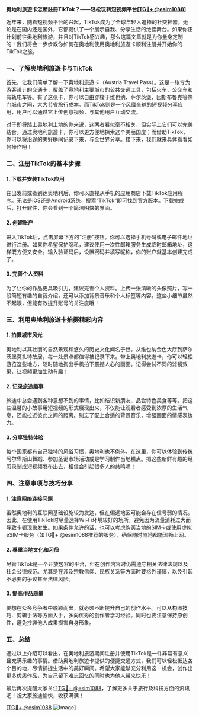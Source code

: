 **奥地利旅遊卡怎麽註冊TikTok？——轻松玩转短视频平台[[TG💪+ @esim1088](https://t.me/s/esim1088)]**

近年来，随着短视频平台的兴起，TikTok成为了全球年轻人追捧的社交神器。无论是在国内还是国外，它都提供了一个展示自我、分享生活的绝佳舞台。如果你正计划前往奥地利旅游，并且对TikTok感兴趣，那么这篇文章就是为你量身定制的！我们将会一步步教你如何在奥地利使用奥地利旅遊卡顺利注册并开始你的TikTok之旅。

### 一、了解奥地利旅遊卡与TikTok

首先，让我们简单了解一下奥地利旅遊卡（Austria Travel Pass）。这是一张专为游客设计的交通卡，覆盖了奥地利主要城市的公共交通工具，包括火车、公交车和有轨电车等。有了这张卡，你可以自由穿梭于维也纳、萨尔茨堡、因斯布鲁克等热门城市之间，大大节省旅行成本。而TikTok则是一个风靡全球的短视频分享应用，用户可以通过它上传创意视频，与其他用户互动交流。

对于即将踏上奥地利土地的你来说，这两者看似毫不相关，但实际上它们可以完美结合。通过奥地利旅遊卡，你可以更方便地探索这个美丽国度；而借助TikTok，你可以将沿途的美好瞬间记录下来，与全世界分享。接下来，我们就来具体看看如何操作吧！

### 二、注册TikTok的基本步骤

#### 1. 下载并安装TikTok应用

在出发前或者到达奥地利后，你可以直接从手机的应用商店下载TikTok应用程序。无论是iOS还是Android系统，搜索“TikTok”即可找到官方版本。下载完成后，打开软件，你会看到一个简洁明快的界面。

#### 2. 创建账户

进入TikTok后，点击屏幕下方的“注册”按钮。你可以选择手机号码或电子邮件地址进行注册。如果你希望保护隐私，建议使用一次性邮箱服务生成临时邮箱地址，这样既方便又安全。输入验证码后，设置密码并填写昵称，你的账户就基本创建完成了。

#### 3. 完善个人资料

为了让你的作品更具吸引力，建议完善个人资料。上传一张清晰的头像照片，写一段简短有趣的自我介绍，还可以添加背景音乐和个人标签等内容。这些小细节虽然不起眼，但能有效提升账号的关注度哦！

### 三、利用奥地利旅遊卡拍摄精彩内容

#### 1. 拍摄城市风光

奥地利以其壮丽的自然景观和悠久的历史文化闻名于世。从维也纳金色大厅到萨尔茨堡莫扎特故居，每一处景点都值得被记录下来。带上奥地利旅遊卡，你可以轻松游览这些地方，随时随地掏出手机拍下震撼人心的画面。记得尝试不同的滤镜效果，让视频更加生动有趣！

#### 2. 记录旅途趣事

旅途中总会遇到各种意想不到的事情，比如结识新朋友、品尝特色美食等等。把这些温馨的小故事用短视频的形式展现出来，不仅能让观看者感受到浓厚的生活气息，还能拉近彼此之间的距离。别忘了配上合适的背景音乐，增强画面的情感表达力。

#### 3. 分享独特体验

每个国家都有自己独特的风俗习惯，奥地利也不例外。在这里，你可以体验到传统阿尔卑斯山舞蹈、参加圣诞市场活动或是学习制作当地糕点。把这些新鲜有趣的经历录制成短视频发布出去，相信会引起很多人的共鸣呢！

### 四、注意事项与技巧分享

#### 1. 注意网络连接问题

虽然奥地利的互联网基础设施较为发达，但在偏远地区可能会存在信号弱的情况。因此，在使用TikTok时尽量选择Wi-Fi环境较好的场所，避免因为流量消耗过大而导致卡顿现象发生。如果条件允许的话，也可以考虑购买当地的SIM卡或使用虚拟eSIM卡服务（如TG💪+ @esim1088推荐的服务），确保随时随地都能流畅上网。

#### 2. 尊重当地文化和习俗

尽管TikTok是一个开放包容的平台，但在创作内容时仍需遵守相关法律法规以及社会公德规范。尤其是在涉及宗教信仰、民族关系等方面时要格外谨慎，以免引起不必要的争议甚至法律风险。

#### 3. 提高作品质量

要想在众多竞争者中脱颖而出，就必须不断提升自己的创作水平。可以从构图技巧、剪辑手法等方面入手，多向优秀的创作者学习经验。同时也要注意保持原创性，避免抄袭他人成果损害自身形象。

### 五、总结

通过以上介绍可以看出，在奥地利旅游期间注册并使用TikTok是一件非常有意义且充满乐趣的事情。借助奥地利旅遊卡提供的便捷交通方式，我们可以轻松抵达各个目的地，尽情捕捉生活中的美好瞬间。希望大家能够充分利用这一机会，创作出更多优质作品，为自己留下难忘回忆的同时也为他人带来快乐！

最后再次提醒大家关注[TG💪+ @esim1088](https://t.me/s/esim1088)，了解更多关于旅行及科技方面的资讯吧！祝大家旅途愉快，收获满满！

[[TG💪+ @esim1088](https://t.me/s/esim1088) ![Image](https://i.postimg.cc/4NQfJmqS/Snipaste-2025-05-13-00-14-12.png)]